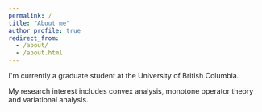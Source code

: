```yaml
---
permalink: /
title: "About me"
author_profile: true
redirect_from: 
  - /about/
  - /about.html
---
```

I'm currently a graduate student at the University of British Columbia.

My research interest includes convex analysis, monotone operator theory and variational analysis.
